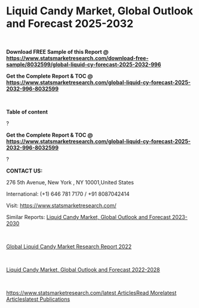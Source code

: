 <h1>Liquid Candy Market, Global Outlook and Forecast 2025-2032</h1><br/><p><strong>Download FREE Sample of this Report @ <a href="https://www.statsmarketresearch.com/download-free-sample/8032599/global-liquid-cy-forecast-2025-2032-996">https://www.statsmarketresearch.com/download-free-sample/8032599/global-liquid-cy-forecast-2025-2032-996</a></strong></p>
 
 
 
 <div><b>Get the Complete Report & TOC @ <a href="https://www.statsmarketresearch.com/global-liquid-cy-forecast-2025-2032-996-8032599">https://www.statsmarketresearch.com/global-liquid-cy-forecast-2025-2032-996-8032599</a></b></div>
 
 
 
 <p><br />
 
 <b>Table of content</b></p>
 
 
 
 <p>? </p>
 
 
 
 <div><b>Get the Complete Report & TOC @ <a href="https://www.statsmarketresearch.com/global-liquid-cy-forecast-2025-2032-996-8032599">https://www.statsmarketresearch.com/global-liquid-cy-forecast-2025-2032-996-8032599</a></b></div>
 
 
 
 <p>? </p>
 
 
 
 <p><b>CONTACT US:</b><br />
 
 276 5th Avenue, New York , NY 10001,United States<br />
 
 International: (+1) 646 781 7170 / +91 8087042414<br />
 
 Visit: <a href="https://www.statsmarketresearch.com/">https://www.statsmarketresearch.com/</a><br />
 
 Similar Reports: <a href="https://www.statsmarketresearch.com/global-liquid-cy-forecast-2025-2032-996-8032599">Liquid Candy Market, Global Outlook and Forecast 2023-2030</a><br />
 
 <br />
 
 <a href="https://www.statsmarketresearch.com/global-liquid-cy-forecast-2025-2032-996-8032599">Global Liquid Candy Market Research Report 2022</a><br />
 
 <br />
 
 <a href="https://www.statsmarketresearch.com/global-liquid-cy-forecast-2025-2032-996-8032599">Liquid Candy Market, Global Outlook and Forecast 2022-2028</a><br />
 
 <br />
 
 <a href="https://gyeongbokgung.com">https://www.statsmarketresearch.com/</a><a href="https://hallyeomaritime.com">latest Articles</a><a href="https://jingwansa.com">Read More</a><a href="https://nguoiviet.jp/">latest Articles</a><a href="https://www.intelmarketresearch.com/">latest Publications</a></p>